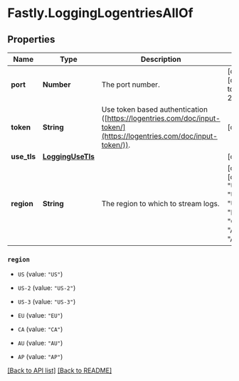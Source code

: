 # Fastly.LoggingLogentriesAllOf

## Properties

Name | Type | Description | Notes
------------ | ------------- | ------------- | -------------
**port** | **Number** | The port number. | [optional] [defaults to 20000]
**token** | **String** | Use token based authentication ([https://logentries.com/doc/input-token/](https://logentries.com/doc/input-token/)). | [optional] 
**use_tls** | [**LoggingUseTls**](LoggingUseTls.md) |  | [optional] 
**region** | **String** | The region to which to stream logs. | [optional]  [one of: "US", "US-2", "US-3", "EU", "CA", "AU", "AP"]



 

### `region`

* `US` (value: `"US"`)

* `US-2` (value: `"US-2"`)

* `US-3` (value: `"US-3"`)

* `EU` (value: `"EU"`)

* `CA` (value: `"CA"`)

* `AU` (value: `"AU"`)

* `AP` (value: `"AP"`)





[[Back to API list]](../../README.md#endpoints) [[Back to README]](../../README.md)
